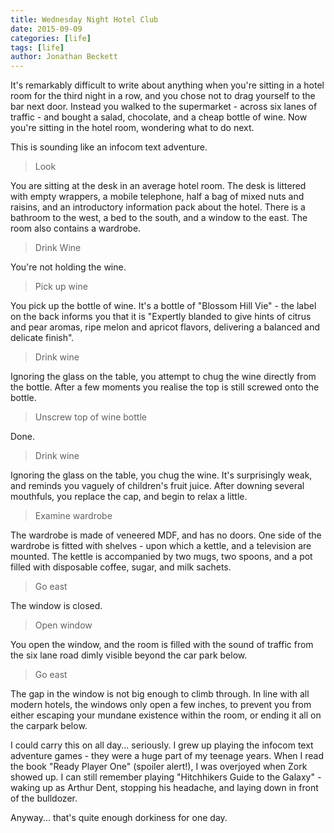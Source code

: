 ```yaml
---
title: Wednesday Night Hotel Club
date: 2015-09-09
categories: [life]
tags: [life]
author: Jonathan Beckett
---
```


It's remarkably difficult to write about anything when you're sitting in a hotel room for the third night in a row, and you chose not to drag yourself to the bar next door. Instead you walked to the supermarket - across six lanes of traffic - and bought a salad, chocolate, and a cheap bottle of wine. Now you're sitting in the hotel room, wondering what to do next.

This is sounding like an infocom text adventure.

> Look

 You are sitting at the desk in an average hotel room. The desk is littered with empty wrappers, a mobile telephone, half a bag of mixed nuts and raisins, and an introductory information pack about the hotel. There is a bathroom to the west, a bed to the south, and a window to the east. The room also contains a wardrobe.

> Drink Wine

 You're not holding the wine.

> Pick up wine

 You pick up the bottle of wine. It's a bottle of "Blossom Hill Vie" - the label on the back informs you that it is "Expertly blanded to give hints of citrus and pear aromas, ripe melon and apricot flavors, delivering a balanced and delicate finish".

> Drink wine

 Ignoring the glass on the table, you attempt to chug the wine directly from the bottle. After a few moments you realise the top is still screwed onto the bottle.

> Unscrew top of wine bottle

 Done.

> Drink wine

 Ignoring the glass on the table, you chug the wine. It's surprisingly weak, and reminds you vaguely of children's fruit juice. After downing several mouthfuls, you replace the cap, and begin to relax a little.

> Examine wardrobe

 The wardrobe is made of veneered MDF, and has no doors. One side of the wardrobe is fitted with shelves - upon which a kettle, and a television are mounted. The kettle is accompanied by two mugs, two spoons, and a pot filled with disposable coffee, sugar, and milk sachets.

> Go east

 The window is closed.

> Open window

 You open the window, and the room is filled with the sound of traffic from the six lane road dimly visible beyond the car park below.

> Go east

 The gap in the window is not big enough to climb through. In line with all modern hotels, the windows only open a few inches, to prevent you from either escaping your mundane existence within the room, or ending it all on the carpark below.

I could carry this on all day... seriously. I grew up playing the infocom text adventure games - they were a huge part of my teenage years. When I read the book "Ready Player One" (spoiler alert!), I was overjoyed when Zork showed up. I can still remember playing "Hitchhikers Guide to the Galaxy" - waking up as Arthur Dent, stopping his headache, and laying down in front of the bulldozer.

Anyway... that's quite enough dorkiness for one day.